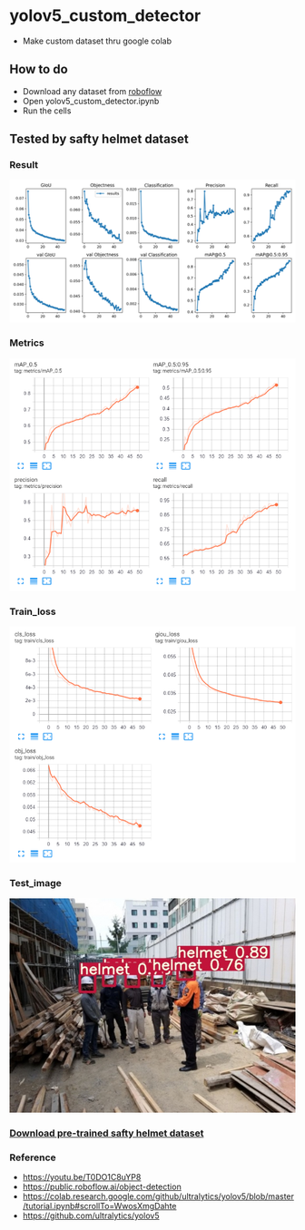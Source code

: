 yolov5_custom_detector
===
+ Make custom dataset thru google colab

## How to do
+ Download any dataset from [roboflow](https://public.roboflow.ai/object-detection)
+ Open yolov5_custom_detector.ipynb
+ Run the cells

## Tested by safty helmet dataset
### Result
![](./img/results.png)
### Metrics
![](./img/metrics.png)
### Train_loss
![](./img/train_loss.png)
### Test_image
![](./img/test.jpg)
### [Download pre-trained safty helmet dataset](https://github.com/sammiee5311/yolov5_custom_detector/raw/master/best_helmet_yolov5s.pt)


### Reference 
+ https://youtu.be/T0DO1C8uYP8
+ https://public.roboflow.ai/object-detection
+ https://colab.research.google.com/github/ultralytics/yolov5/blob/master/tutorial.ipynb#scrollTo=WwosXmgDahte
+ https://github.com/ultralytics/yolov5

